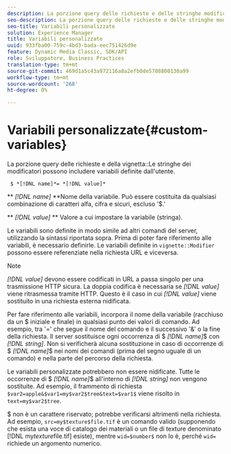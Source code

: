 ```yaml
---
description: La porzione query delle richieste e delle stringhe modificatori di vignetta può includere variabili definite dall'utente.
seo-description: La porzione query delle richieste e delle stringhe modificatori di vignetta può includere variabili definite dall'utente.
seo-title: Variabili personalizzate
solution: Experience Manager
title: Variabili personalizzate
uuid: 933fba00-759c-4bd3-bada-eec751426d9e
feature: Dynamic Media Classic, SDK/API
role: Sviluppatore, Business Practices
translation-type: tm+mt
source-git-commit: 469d1a5c43a972116a8a2efb0de5708800130a99
workflow-type: tm+mt
source-wordcount: '268'
ht-degree: 0%

---
```



# Variabili personalizzate{#custom-variables}

La porzione query delle richieste e della vignetta::Le stringhe dei modificatori possono includere variabili definite dall&#39;utente.

` $ *[!DNL name]*= *[!DNL value]*`

** *[!DNL name]* **Nome della variabile. Può essere costituita da qualsiasi combinazione di caratteri alfa, cifra e sicuri, escluso &#39;$.&#39;

** *[!DNL value]* ** Valore a cui impostare la variabile (stringa).

Le variabili sono definite in modo simile ad altri comandi del server, utilizzando la sintassi riportata sopra. Prima di poter fare riferimento alle variabili, è necessario definirle. Le variabili definite in `vignette::Modifier` possono essere referenziate nella richiesta URL e viceversa.

>[!NOTE]
>
>*[!DNL value]* devono essere codificati in URL a passa singolo per una trasmissione HTTP sicura. La doppia codifica è necessaria se *[!DNL value]* viene ritrasmessa tramite HTTP. Questo è il caso in cui *[!DNL value]* viene sostituito in una richiesta esterna nidificata.

Per fare riferimento alle variabili, incorpora il nome della variabile (racchiuso da un $ iniziale e finale) in qualsiasi punto dei valori di comando. Ad esempio, tra &#39;=&#39; che segue il nome del comando e il successivo &#39;&amp;&#39; o la fine della richiesta. Il server sostituisce ogni occorrenza di $ *[!DNL name]*$ con *[!DNL string]*. Non si verificherà alcuna sostituzione in caso di occorrenze di $ *[!DNL name]*$ nei nomi dei comandi (prima del segno uguale di un comando) e nella parte del percorso della richiesta.

Le variabili personalizzate potrebbero non essere nidificate. Tutte le occorrenze di $ *[!DNL name]*$ all&#39;interno di *[!DNL string]* non vengono sostituite. Ad esempio, il frammento di richiesta `$var2=apple&$var1=my$var2$tree&text=$var1$` viene risolto in `text=my$var2$tree`.

$ non è un carattere riservato; potrebbe verificarsi altrimenti nella richiesta. Ad esempio, `src=my$texture$file.tif` è un comando valido (supponendo che esista una voce di catalogo dei materiali o un file di texture denominato [!DNL my$texture$file.tif] esiste), mentre `wid=$number$` non lo è, perché `wid=` richiede un argomento numerico.
